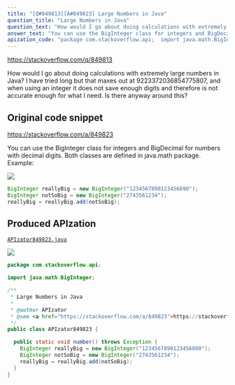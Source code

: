 ```yaml
---
title: "[Q#849813][A#849823] Large Numbers in Java"
question_title: "Large Numbers in Java"
question_text: "How would I go about doing calculations with extremely large numbers in Java? I have tried long but that maxes out at 9223372036854775807, and when using an integer it does not save enough digits and therefore is not accurate enough for what I need. Is there anyway around this?"
answer_text: "You can use the BigInteger class for integers and BigDecimal for numbers with decimal digits. Both classes are defined in java.math package. Example:"
apization_code: "package com.stackoverflow.api;  import java.math.BigInteger;  /**  * Large Numbers in Java  *  * @author APIzator  * @see <a href=\"https://stackoverflow.com/a/849823\">https://stackoverflow.com/a/849823</a>  */ public class APIzator849823 {    public static void number() throws Exception {     BigInteger reallyBig = new BigInteger(\"1234567890123456890\");     BigInteger notSoBig = new BigInteger(\"2743561234\");     reallyBig = reallyBig.add(notSoBig);   } }"
---
```


https://stackoverflow.com/q/849813

How would I go about doing calculations with extremely large numbers in Java?
I have tried long but that maxes out at 9223372036854775807, and when using an integer it does not save enough digits and therefore is not accurate enough for what I need.
Is there anyway around this?



## Original code snippet

https://stackoverflow.com/a/849823

You can use the BigInteger class for integers and BigDecimal for numbers with decimal digits. Both classes are defined in java.math package.
Example:

<div class="code-logo"><img src="/stackoverflow.png" /></div>

```java
BigInteger reallyBig = new BigInteger("1234567890123456890");
BigInteger notSoBig = new BigInteger("2743561234");
reallyBig = reallyBig.add(notSoBig);
```

## Produced APIzation

[`APIzator849823.java`](https://github.com/pasqualesalza/apization/raw/main/data/search/APIzator849823.java)

<div class="code-logo"><img src="/apizator.png" /></div>

```java
package com.stackoverflow.api;

import java.math.BigInteger;

/**
 * Large Numbers in Java
 *
 * @author APIzator
 * @see <a href="https://stackoverflow.com/a/849823">https://stackoverflow.com/a/849823</a>
 */
public class APIzator849823 {

  public static void number() throws Exception {
    BigInteger reallyBig = new BigInteger("1234567890123456890");
    BigInteger notSoBig = new BigInteger("2743561234");
    reallyBig = reallyBig.add(notSoBig);
  }
}

```